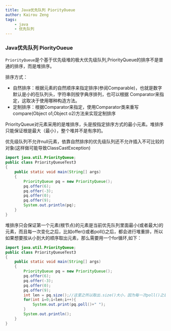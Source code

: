 ```yaml
---
title: Java优先队列 PiorityOueue
author: Kairou Zeng
tags:
    - java
    - 优先队列
---
```


### Java优先队列 PiorityOueue

`PriorityQueue`是个基于优先级堆的极大优先级队列,PriorityQueue的排序不是普通的排序，而是堆排序。

排序方式：
- 自然排序：根据元素的自然顺序来指定排序(参阅Comparable)，也就是数字默认是小的在队列头，字符串则按字典序排列，也可以根据 Comparator来指定，这取决于使用哪种构造方法。
- 定制排序：根据Comparator来指定，使用Comparator类来重写compare(Object o1,Object o2)方法来实现定制排序

PriorityQueue对元素采用的是堆排序，头是按指定排序方式的最小元素。堆排序只能保证根是最大（最小），整个堆并不是有序的。


优先级队列不允许null元素，依靠自然排序的优先级队列还不允许插入不可比较的对象(这样做可能导致ClassCastException)

```java
import java.util.PriorityQueue;  
public class PriorityQueueTest3   
{  
    public static void main(String[] args)   
    {  
        PriorityQueue pq = new PriorityQueue();  
        pq.offer(6);  
        pq.offer(-3);  
        pq.offer(0);  
        pq.offer(9);  
        System.out.println(pq);  
    }  
} 
```
堆排序只会保证第一个元素(根节点)的元素是当前优先队列里面最小(或者最大)的元素，而且每一次变化之后，比如offer()或者poll()之后，都会进行堆重排，所以如果想要按从小到大的顺序取出元素，那么需要用一个for循环,如下：
```java
import java.util.PriorityQueue;  
public class PriorityQueueTest3   
{  
    public static void main(String[] args)   
    {  
        PriorityQueue pq = new PriorityQueue();  
        pq.offer(6);  
        pq.offer(-3);  
        pq.offer(0);  
        pq.offer(9);  
        int len = pq.size();//这里之所以取出.size()大小，因为每一次poll()之后size大小都会变化，所以不能作为for循环的判断条件  
        for(int i=0;i<len;i++){  
            System.out.print(pq.poll()+" ");  
        }  
        System.out.println();  
    }  
}
```

